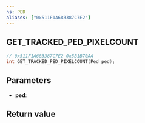 ```yaml
---
ns: PED
aliases: ["0x511F1A683387C7E2"]
---
```

## GET_TRACKED_PED_PIXELCOUNT

```c
// 0x511F1A683387C7E2 0x5B1B70AA
int GET_TRACKED_PED_PIXELCOUNT(Ped ped);
```

## Parameters
* **ped**: 

## Return value
